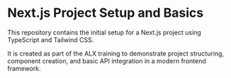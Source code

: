 

# Next.js Project Setup and Basics

This repository contains the initial setup for a Next.js project using TypeScript and Tailwind CSS.

It is created as part of the ALX training to demonstrate project structuring, component creation, and basic API integration in a modern frontend framework.
